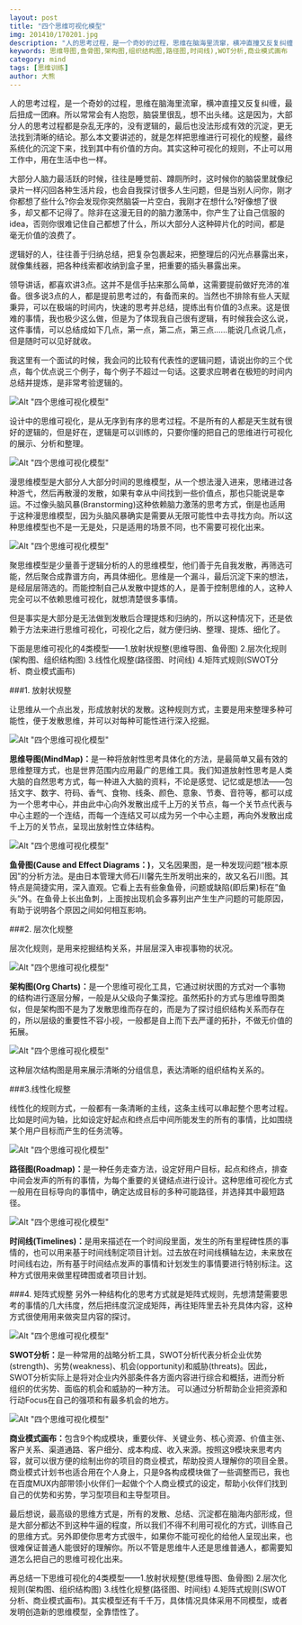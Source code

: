 ```yaml
---
layout: post
title: "四个思维可视化模型"
img: 201410/170201.jpg
description: "人的思考过程，是一个奇妙的过程，思维在脑海里流窜，横冲直撞又反复纠缠，最后扭成一团麻。所以常常会有人抱怨，脑袋里很乱，想不出头绪。这是因为，大部分人的思考过程都是杂乱无序的，没有逻辑的，最后也没法形成有效的沉淀，更无法找到清晰的结论。那么本文要讲述的，就是怎样把思维进行可视化的规整，最终系统化的沉淀下来，找到其中有价值的方向。"
keywords: 思维导图,鱼骨图,架构图,组织结构图,路径图,时间线),WOT分析,商业模式画布
category: mind
tags: [思维训练]
author: 大熊
---
```


人的思考过程，是一个奇妙的过程，思维在脑海里流窜，横冲直撞又反复纠缠，最后扭成一团麻。所以常常会有人抱怨，脑袋里很乱，想不出头绪。这是因为，大部分人的思考过程都是杂乱无序的，没有逻辑的，最后也没法形成有效的沉淀，更无法找到清晰的结论。那么本文要讲述的，就是怎样把思维进行可视化的规整，最终系统化的沉淀下来，找到其中有价值的方向。其实这种可视化的规则，不止可以用工作中，用在生活中也一样。

大部分人脑力最活跃的时候，往往是睡觉前、蹲厕所时，这时候你的脑袋里就像纪录片一样闪回各种生活片段，也会自我探讨很多人生问题，但是当别人问你，刚才你都想了些什么?你会发现你突然脑袋一片空白，我刚才在想什么?好像想了很多，却又都不记得了。除非在这漫无目的的脑力激荡中，你产生了让自己信服的idea，否则你很难记住自己都想了什么，所以大部分人这种碎片化的时间，都是毫无价值的浪费了。

逻辑好的人，往往善于归纳总结，把复杂包裹起来，把整理后的闪光点暴露出来，就像集线器，把各种线索都收纳到盒子里，把重要的插头暴露出来。

领导讲话，都喜欢讲3点。这并不是信手拈来那么简单，这需要提前做好充沛的准备。很多说3点的人，都是提前思考过的，有备而来的。当然也不排除有些人天赋秉异，可以在极端的时间内，快速的思考并总结，提练出有价值的3点来。这是很难的事情，我也极少这么做，但是为了体现我自己很有逻辑，有时候我会这么说，这件事情，可以总结成如下几点，第一点，第二点，第三点……能说几点说几点，但是随时可以见好就收。

我这里有一个面试的时候，我会问的比较有代表性的逻辑问题，请说出你的三个优点，每个优点说三个例子，每个例子不超过一句话。这要求应聘者在极短的时间内总结并提炼，是非常考验逻辑的。

![Alt "四个思维可视化模型"](/images/201410/170202.png)

设计中的思维可视化，是从无序到有序的思考过程。不是所有的人都是天生就有很好的逻辑的，但是好在，逻辑是可以训练的，只要你懂的把自己的思维进行可视化的展示、分析和整理。

![Alt "四个思维可视化模型"](/images/201410/170203.png)

漫思维模型是大部分人大部分时间的思维模型，从一个想法漫入进来，思绪进过各种游弋，然后再散漫的发散，如果有幸从中间找到一些价值点，那也只能说是幸运。不过像头脑风暴(Branstorming)这种依赖脑力激荡的思考方式，倒是也适用于这种漫思维模型，因为头脑风暴确实是需要从无限可能性中去寻找方向。所以这种思维模型也不是一无是处，只是适用的场景不同，也不需要可视化出来。

![Alt "四个思维可视化模型"](/images/201410/170204.png)

聚思维模型是少量善于逻辑分析的人的思维模型，他们善于先自我发散，再筛选可能，然后聚合成靠谱方向，再具体细化。思维是一个漏斗，最后沉淀下来的想法，是经层层筛选的。而能控制自己从发散中提炼的人，是善于控制思维的人，这种人完全可以不依赖思维可视化，就想清楚很多事情。

但是事实是大部分是无法做到发散后合理提炼和归纳的，所以这种情况下，还是依赖于方法来进行思维可视化，可视化之后，就方便归纳、整理、提炼、细化了。

下面是思维可视化的4类模型——1.放射状规整(思维导图、鱼骨图) 2.层次化规则(架构图、组织结构图) 3.线性化规整(路径图、时间线) 4.矩阵式规则(SWOT分析、商业模式画布)

###1. 放射状规整

让思维从一个点出发，形成放射状的发散。这种规则方式，主要是用来整理多种可能性，便于发散思维，并可以对每种可能性进行深入挖掘。

![Alt "四个思维可视化模型"](/images/201410/170205.png)

<strong>思维导图(MindMap)：</strong>是一种将放射性思考具体化的方法，是最简单又最有效的思维整理方式，也是世界范围内应用最广的思维工具。我们知道放射性思考是人类大脑的自然思考方式，每一种进入大脑的资料，不论是感觉、记忆或是想法——包括文字、数字、符码、香气、食物、线条、颜色、意象、节奏、音符等，都可以成为一个思考中心，并由此中心向外发散出成千上万的关节点，每一个关节点代表与中心主题的一个连结，而每一个连结又可以成为另一个中心主题，再向外发散出成千上万的关节点，呈现出放射性立体结构。

![Alt "四个思维可视化模型"](/images/201410/170206.png)

__鱼骨图(Cause and Effect Diagrams：)__，又名因果图，是一种发现问题“根本原因”的分析方法。是由日本管理大师石川馨先生所发明出来的，故又名石川图。其特点是简捷实用，深入直观。它看上去有些象鱼骨，问题或缺陷(即后果)标在”鱼头”外。在鱼骨上长出鱼刺，上面按出现机会多寡列出产生生产问题的可能原因，有助于说明各个原因之间如何相互影响。

###2. 层次化规整

层次化规则，是用来挖掘结构关系，并层层深入审视事物的状况。

![Alt "四个思维可视化模型"](/images/201410/170207.png)

<strong>架构图(Org Charts)：</strong>是一个思维可视化工具，它通过树状图的方式对一个事物的结构进行逐层分解，一般是从父级向子集深挖。虽然拓扑的方式与思维导图类似，但是架构图不是为了发散思维而存在的，而是为了探讨组织结构关系而存在的，所以层级的重要性不容小视，一般都是自上而下去严谨的拓扑，不做无价值的拓展。

![Alt "四个思维可视化模型"](/images/201410/170208.png)

这种层次结构图是用来展示清晰的分组信息，表达清晰的组织结构关系的。

###3.线性化规整

线性化的规则方式，一般都有一条清晰的主线，这条主线可以串起整个思考过程。比如是时间为轴，比如设定好起点和终点后中间所能发生的所有的事情，比如围绕某个用户目标而产生的任务流等。

![Alt "四个思维可视化模型"](/images/201410/170209.png)

<strong>路径图(Roadmap)：</strong>是一种任务走查方法，设定好用户目标，起点和终点，排查中间会发声的所有的事情，为每个重要的关键结点进行设计。这种思维可视化方式一般用在目标导向的事情中，确定达成目标的多种可能路径，并选择其中最短路径。

![Alt "四个思维可视化模型"](/images/201410/170210.png)

<strong>时间线(Timelines)：</strong>是用来描述在一个时间段里面，发生的所有里程碑性质的事情的，也可以用来基于时间线制定项目计划。过去放在时间线横轴左边，未来放在时间线右边，所有基于时间结点发声的事情和计划发生的事情要进行特别标注。这种方式很用来做里程碑图或者项目计划。

###4. 矩阵式规整
另外一种结构化的思考方式就是矩阵式规则，先想清楚需要思考的事情的几大纬度，然后把纬度沉淀成矩阵，再往矩阵里去补充具体内容，这种方式很使用用来做突显内容的探讨。

![Alt "四个思维可视化模型"](/images/201410/170211.png)

<strong>SWOT分析：</strong>是一种常用的战略分析工具，SWOT分析代表分析企业优势(strength)、劣势(weakness)、机会(opportunity)和威胁(threats)。因此，SWOT分析实际上是将对企业内外部条件各方面内容进行综合和概括，进而分析组织的优劣势、面临的机会和威胁的一种方法。 可以通过分析帮助企业把资源和行动Focus在自己的强项和有最多机会的地方。

![Alt "四个思维可视化模型"](/images/201410/170212.png)

<strong>商业模式画布：</strong>包含9个构成模块，重要伙伴、关键业务、核心资源、价值主张、客户关系、渠道通路、客户细分、成本构成、收入来源。按照这9模块来思考内容，就可以很方便的绘制出你的项目的商业模式，帮助投资人理解你的项目全景。商业模式计划书也适合用在个人身上，只是9各构成模块做了一些调整而已，我也在百度MUX内部带领小伙伴们一起做个个人商业模式的设定，帮助小伙伴们找到自己的优势和劣势，学习型项目和主导型项目。

最后想说，最高级的思维方式是，所有的发散、总结、沉淀都在脑海内部形成，但是大部分都达不到这种牛逼的程度，所以我们不得不利用可视化的方式，训练自己的思维方式。另外即使你思考方式很牛，如果你不能可视化的给他人呈现出来，也很难保证普通人能很好的理解你。所以不管是思维牛人还是思维普通人，都需要知道怎么把自己的思维可视化出来。

再总结一下思维可视化的4类模型——1.放射状规整(思维导图、鱼骨图) 2.层次化规则(架构图、组织结构图) 3.线性化规整(路径图、时间线) 4.矩阵式规则(SWOT分析、商业模式画布)。其实模型还有千千万，具体情况具体采用不同模型，或者发明创造新的思维模型，全靠悟性了。
